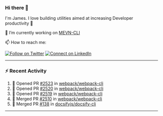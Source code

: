 ### Hi there 👋

I'm James. I love building utilities aimed at increasing Developer productivity :raised_hands: 

🔭 I’m currently working on [MEVN-CLI](https://github.com/madlabsinc/mevn-cli)

📫 How to reach me:

[![Follow on Twitter](https://img.shields.io/badge/--twitter?label=Twitter&logo=Twitter&style=social)](https://twitter.com/james_madhacks) [![Connect on LinkedIn](https://img.shields.io/badge/--linkedin?label=LinkedIn&logo=LinkedIn&style=social)](https://www.linkedin.com/in/jamesgeorge007)

---

### :zap: Recent Activity

<!--START_SECTION:activity-->
1. 💪 Opened PR [#2523](https://github.com/webpack/webpack-cli/pull/2523) in [webpack/webpack-cli](https://github.com/webpack/webpack-cli)
2. 💪 Opened PR [#2520](https://github.com/webpack/webpack-cli/pull/2520) in [webpack/webpack-cli](https://github.com/webpack/webpack-cli)
3. 💪 Opened PR [#2519](https://github.com/webpack/webpack-cli/pull/2519) in [webpack/webpack-cli](https://github.com/webpack/webpack-cli)
4. 🎉 Merged PR [#2510](https://github.com/webpack/webpack-cli/pull/2510) in [webpack/webpack-cli](https://github.com/webpack/webpack-cli)
5. 🎉 Merged PR [#138](https://github.com/docsifyjs/docsify-cli/pull/138) in [docsifyjs/docsify-cli](https://github.com/docsifyjs/docsify-cli)
<!--END_SECTION:activity-->

---

<!--
**jamesgeorge007/jamesgeorge007** is a ✨ _special_ ✨ repository because its `README.md` (this file) appears on your GitHub profile.

Here are some ideas to get you started:

- 🌱 I’m currently learning ...
- 👯 I’m looking to collaborate on ...
- 🤔 I’m looking for help with ...
- 💬 Ask me about ...
- 😄 Pronouns: ...
- ⚡ Fun fact: ...
-->
